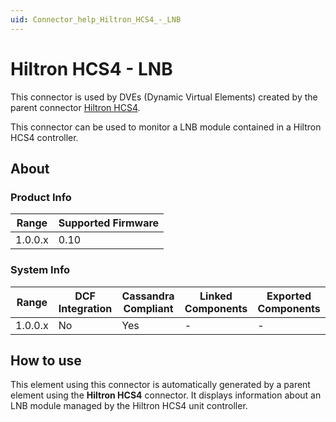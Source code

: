 ```yaml
---
uid: Connector_help_Hiltron_HCS4_-_LNB
---
```


# Hiltron HCS4 - LNB

This connector is used by DVEs (Dynamic Virtual Elements) created by the parent connector [Hiltron HCS4](xref:Connector_help_Hiltron_HCS4).

This connector can be used to monitor a LNB module contained in a Hiltron HCS4 controller.

## About

### Product Info

| **Range** | **Supported Firmware** |
|-----------|------------------------|
| 1.0.0.x   | 0.10                   |

### System Info

| **Range** | **DCF Integration** | **Cassandra Compliant** | **Linked Components** | **Exported Components** |
|-----------|---------------------|-------------------------|-----------------------|-------------------------|
| 1.0.0.x   | No                  | Yes                     | \-                    | \-                      |

## How to use

This element using this connector is automatically generated by a parent element using the **Hiltron HCS4** connector. It displays information about an LNB module managed by the Hiltron HCS4 unit controller.
